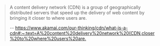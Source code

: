 
> A content delivery network (CDN) is a group of geographically distributed servers that speed up the delivery of web content by bringing it closer to where users are. 
>
> -- <https://www.akamai.com/our-thinking/cdn/what-is-a-cdn#:~:text=A%20content%20delivery%20network%20(CDN,closer%20to%20where%20users%20are.>

